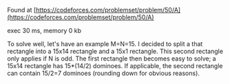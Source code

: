Found at [https://codeforces.com/problemset/problem/50/A](https://codeforces.com/problemset/problem/50/A)

exec 30 ms, memory 0 kb

To solve well, let's have an example M=N=15. I decided to split a that rectangle into a 15x14 rectangle and a 15x1 rectangle. This second rectangle only applies if N is odd. The first rectangle then becomes easy to solve; a 15x14 rectangle has 15*(14/2) dominoes. If applicable, the second rectangle can contain 15/2=7 dominoes (rounding down for obvious reasons).
